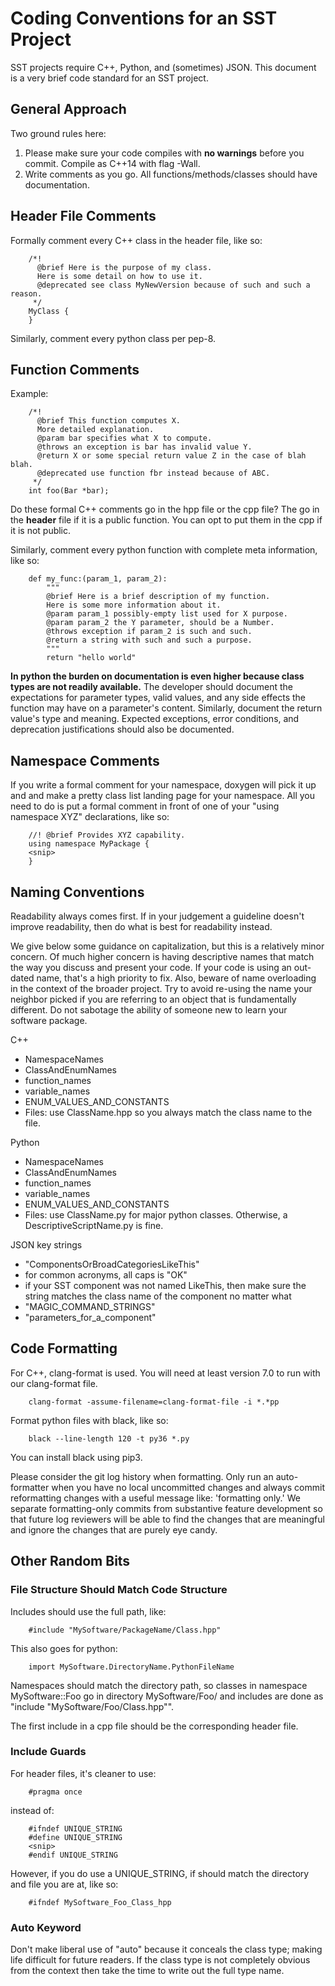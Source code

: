 
Coding Conventions for an SST Project
=======================================================

SST projects require C++, Python, and (sometimes) JSON.  This document is a very brief code standard for an SST project.

## General Approach

Two ground rules here:
1. Please make sure your code compiles with **no warnings** before you commit.  Compile as C++14 with flag -Wall.
2. Write comments as you go.  All functions/methods/classes should have documentation.


## Header File Comments

Formally comment every C++ class in the header file, like so:

		/*!
		  @brief Here is the purpose of my class.
		  Here is some detail on how to use it.
		  @deprecated see class MyNewVersion because of such and such a reason.
		 */
		MyClass {
		}

Similarly, comment every python class per pep-8.

## Function Comments

Example:

		/*!
		  @brief This function computes X.
		  More detailed explanation.
		  @param bar specifies what X to compute.
		  @throws an exception is bar has invalid value Y.
		  @return X or some special return value Z in the case of blah blah.
		  @deprecated use function fbr instead because of ABC.
		 */
		int foo(Bar *bar);

Do these formal C++ comments go in the hpp file or the cpp file?  The go in the **header** file if it is a public
function.  You can opt to put them in the cpp if it is not public.

Similarly, comment every python function with complete meta information, like so:

		def my_func:(param_1, param_2):
			"""
			@brief Here is a brief description of my function.
			Here is some more information about it.
			@param param_1 possibly-empty list used for X purpose.
			@param param_2 the Y parameter, should be a Number.
			@throws exception if param_2 is such and such.
			@return a string with such and such a purpose.
			"""
			return "hello world"

**In python the burden on documentation is even higher because class types are not readily available.**  The
developer should document the expectations for parameter types, valid values, and any side effects the function may have
on a parameter's content.  Similarly, document the return value's type and meaning.
Expected exceptions, error conditions, and deprecation justifications should also be documented.

## Namespace Comments
If you write a formal comment for your namespace, doxygen will pick it up and and make a pretty class list landing page
for your namespace.  All you need to do is put a formal comment in front of one of your
"using namespace XYZ" declarations, like so:

		//! @brief Provides XYZ capability.
		using namespace MyPackage {
		<snip>
		}

## Naming Conventions

Readability always comes first.  If in your judgement a guideline doesn't improve readability, then do what is best for readability instead.  

We give below some guidance on capitalization, but this is a relatively minor concern.  Of much higher concern is having descriptive names
that match the way you discuss and present your code.  If your code is using an out-dated name, that's a high priority to fix.
Also, beware of name overloading in the context of the broader project.  Try to avoid re-using the name your neighbor picked if you are
referring to an object that is fundamentally different.  Do not sabotage the ability of someone new to learn your software package.

C++
* NamespaceNames
* ClassAndEnumNames
* function_names
* variable_names
* ENUM_VALUES_AND_CONSTANTS  
* Files: use ClassName.hpp so you always match the class name to the file.

Python
* NamespaceNames
* ClassAndEnumNames
* function_names
* variable_names
* ENUM_VALUES_AND_CONSTANTS  
* Files: use ClassName.py for major python classes.  Otherwise, a DescriptiveScriptName.py is fine.


JSON key strings
- "ComponentsOrBroadCategoriesLikeThis"
- for common acronyms, all caps is "OK"
- if your SST component was not named LikeThis, then make sure the string matches the class name of the component no matter what
- "MAGIC_COMMAND_STRINGS"
- "parameters_for_a_component"

## Code Formatting

For C++, clang-format is used.  You will need at least version 7.0 to run with our clang-format file.  

		clang-format -assume-filename=clang-format-file -i *.*pp


Format python files with black, like so:

		black --line-length 120 -t py36 *.py

You can install black using pip3.

Please consider the git log history when formatting.  Only run an auto-formatter when you have no local
uncommitted changes and always commit reformatting changes with a useful message like: 'formatting only.'
We separate formatting-only commits from substantive feature development so that future
log reviewers will be able to find the changes that are meaningful and ignore the changes that are
purely eye candy.

## Other Random Bits

### File Structure Should Match Code Structure

Includes should use the full path, like:

		#include "MySoftware/PackageName/Class.hpp"

This also goes for python:

		import MySoftware.DirectoryName.PythonFileName

Namespaces should match the directory path, so classes in namespace MySoftware::Foo go in directory MySoftware/Foo/
and includes are done as "include "MySoftware/Foo/Class.hpp"".

The first include in a cpp file should be the corresponding header file.

### Include Guards

For header files, it's cleaner to use:

		#pragma once

instead of:

		#ifndef UNIQUE_STRING
		#define UNIQUE_STRING
		<snip>
		#endif UNIQUE_STRING

However, if you do use a UNIQUE_STRING, if should match the directory and file you are at, like so:

		#ifndef MySoftware_Foo_Class_hpp

### Auto Keyword

Don't make liberal use of "auto" because it conceals the class type; making life difficult
for future readers.  If the class type is not completely obvious from the context
then take the time to write out the full type name.

